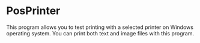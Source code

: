 # PosPrinter
This program allows you to test printing with a selected printer on Windows operating system. You can print both text and image files with this program. 
